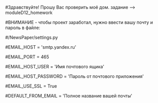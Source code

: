 #Здравствуйте! Прошу Вас проверить моё дом. задание --> moduleD12_homework

#ВНИМАНИЕ - чтобы проект заработал, нужно ввести вашу почту и пароль в файле: 

#/NewsPaper/settings.py

#EMAIL_HOST = 'smtp.yandex.ru'

#EMAIL_PORT = 465

#EMAIL_HOST_USER = 'Имя почтового ящика'

#EMAIL_HOST_PASSWORD = 'Пароль от почтового приложения'       

#EMAIL_USE_SSL = True

#DEFAULT_FROM_EMAIL = 'Полное название вашей почты'   





